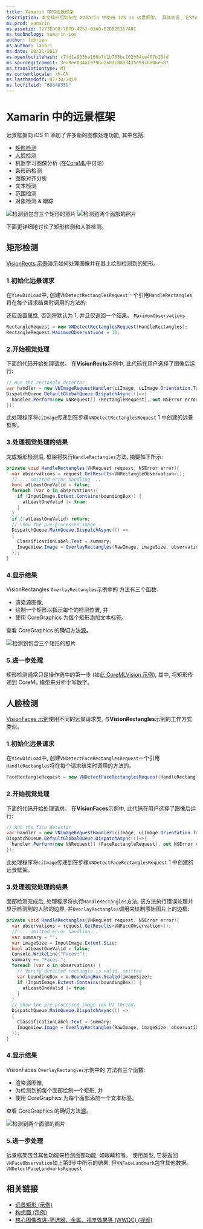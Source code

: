 ```yaml
---
title: Xamarin 中的远景框架
description: 本文档介绍如何在 Xamarin 中使用 iOS 11 远景框架。 具体而言, 它讨论了矩形检测和面部检测。
ms.prod: xamarin
ms.assetid: 7273ED68-7B7D-4252-B3A0-02DB2E357A8C
ms.technology: xamarin-ios
author: lobrien
ms.author: laobri
ms.date: 08/31/2017
ms.openlocfilehash: c7fd1a933ba166b7c1b708bc102b84ce407b18fd
ms.sourcegitcommit: 3ea9ee034af9790d2b0dc0893435e997bd06e587
ms.translationtype: MT
ms.contentlocale: zh-CN
ms.lasthandoff: 07/30/2019
ms.locfileid: "68648359"
---
```

# <a name="vision-framework-in-xamarinios"></a>Xamarin 中的远景框架

远景框架向 iOS 11 添加了许多新的图像处理功能, 其中包括:

- [矩形检测](#rectangles)
- [人脸检测](#faces)
- 机器学习图像分析 (在[CoreML](~/ios/platform/introduction-to-ios11/coreml.md)中讨论)
- 条形码检测
- 图像对齐分析
- 文本检测
- 范围检测
- 对象检测 & 跟踪

![检测到包含三个矩形的照片](vision-images/found-rectangles-tiny.png) ![检测到两个面部的照片](vision-images/xamarin-home-faces-tiny.png)

下面更详细地讨论了矩形检测和人脸检测。

<a name="rectangles" />

## <a name="rectangle-detection"></a>矩形检测

[VisionRects 示例](https://docs.microsoft.com/samples/xamarin/ios-samples/ios11-visionrectangles)演示如何处理图像并在其上绘制检测到的矩形。

### <a name="1-initialize-the-vision-request"></a>1.初始化远景请求

在`ViewDidLoad`中, 创建`VNDetectRectanglesRequest`一个引用`HandleRectangles`将在每个请求结束时调用的方法的:

还应设置属性, 否则将默认为 1, 并且仅返回一个结果。 `MaximumObservations`

```csharp
RectangleRequest = new VNDetectRectanglesRequest(HandleRectangles);
RectangleRequest.MaximumObservations = 10;
```

### <a name="2-start-the-vision-processing"></a>2.开始视觉处理

下面的代码开始处理请求。 在**VisionRects**示例中, 此代码在用户选择了图像后运行:

```csharp
// Run the rectangle detector
var handler = new VNImageRequestHandler(ciImage, uiImage.Orientation.ToCGImagePropertyOrientation(), new VNImageOptions());
DispatchQueue.DefaultGlobalQueue.DispatchAsync(()=>{
  handler.Perform(new VNRequest[] {RectangleRequest}, out NSError error);
});
```

此处理程序将`ciImage`传递到在步骤`VNDetectRectanglesRequest` 1 中创建的远景框架。

### <a name="3-handle-the-results-of-vision-processing"></a>3.处理视觉处理的结果

完成矩形检测后, 框架将执行`HandleRectangles`方法, 摘要如下所示:

```csharp
private void HandleRectangles(VNRequest request, NSError error){
  var observations = request.GetResults<VNRectangleObservation>();
  // ... omitted error handling ...
  bool atLeastOneValid = false;
  foreach (var o in observations){
    if (InputImage.Extent.Contains(boundingBox)) {
      atLeastOneValid |= true;
    }
  }
  if (!atLeastOneValid) return;
  // Show the pre-processed image
  DispatchQueue.MainQueue.DispatchAsync(() =>
  {
    ClassificationLabel.Text = summary;
    ImageView.Image = OverlayRectangles(RawImage, imageSize, observations);
  });
}
```

### <a name="4-display-the-results"></a>4.显示结果

VisionRectangles `OverlayRectangles`示例中的  方法有三个函数:

- 渲染源图像,
- 绘制一个矩形以指示每个的检测位置, 并
- 使用 CoreGraphics 为每个矩形添加文本标签。

查看 CoreGraphics 的确切方法[源](https://docs.microsoft.com/samples/xamarin/ios-samples/ios11-visionrectangles)。

![检测到包含三个矩形的照片](vision-images/found-rectangles-phone-sml.png)

### <a name="5-further-processing"></a>5.进一步处理

矩形检测通常只是操作链中的第一步 (如[此 CoreMLVision 示例](~/ios/platform/introduction-to-ios11/coreml.md#coremlvision)), 其中, 将矩形传递到 CoreML 模型来分析手写数字。


<a name="faces" />

## <a name="face-detection"></a>人脸检测

[VisionFaces 示例](https://docs.microsoft.com/samples/xamarin/ios-samples/ios11-visionfaces)使用不同的远景请求类, 与**VisionRectangles**示例的工作方式类似。

### <a name="1-initialize-the-vision-request"></a>1.初始化远景请求

在`ViewDidLoad`中, 创建`VNDetectFaceRectanglesRequest`一个引用`HandleRectangles`将在每个请求结束时调用的方法的。

```csharp
FaceRectangleRequest = new VNDetectFaceRectanglesRequest(HandleRectangles);
```

### <a name="2-start-the-vision-processing"></a>2.开始视觉处理

下面的代码开始处理请求。 在**VisionFaces**示例中, 此代码在用户选择了图像后运行:

```csharp
// Run the face detector
var handler = new VNImageRequestHandler(ciImage, uiImage.Orientation.ToCGImagePropertyOrientation(), new VNImageOptions());
DispatchQueue.DefaultGlobalQueue.DispatchAsync(()=>{
  handler.Perform(new VNRequest[] {FaceRectangleRequest}, out NSError error);
});
```

此处理程序将`ciImage`传递到在步骤`VNDetectFaceRectanglesRequest` 1 中创建的远景框架。

### <a name="3-handle-the-results-of-vision-processing"></a>3.处理视觉处理的结果

面部检测完成后, 处理程序将执行`HandleRectangles`方法, 该方法执行错误处理并显示检测到的人脸的边界, 并`OverlayRectangles`调用来绘制原始图片上的边框:

```csharp
private void HandleRectangles(VNRequest request, NSError error){
  var observations = request.GetResults<VNFaceObservation>();
  // ... omitted error handling...
  var summary = "";
  var imageSize = InputImage.Extent.Size;
  bool atLeastOneValid = false;
  Console.WriteLine("Faces:");
  summary += "Faces:";
  foreach (var o in observations) {
    // Verify detected rectangle is valid. omitted
    var boundingBox = o.BoundingBox.Scaled(imageSize);
    if (InputImage.Extent.Contains(boundingBox)) {
      atLeastOneValid |= true;
    }
  }
  // Show the pre-processed image (on UI thread)
  DispatchQueue.MainQueue.DispatchAsync(() =>
  {
    ClassificationLabel.Text = summary;
    ImageView.Image = OverlayRectangles(RawImage, imageSize, observations);
  });
}
```

### <a name="4-display-the-results"></a>4.显示结果

VisionFaces `OverlayRectangles`示例中的  方法有三个函数:

- 渲染源图像,
- 为检测到的每个面部绘制一个矩形, 并
- 使用 CoreGraphics 为每个面部添加一个文本标签。

查看 CoreGraphics 的确切方法[源](https://docs.microsoft.com/samples/xamarin/ios-samples/ios11-visionfaces)。

![检测到两个面部的照片](vision-images/found-faces-phone-sml.png)

### <a name="5-further-processing"></a>5.进一步处理

远景框架包含其他功能来检测面部功能, 如眼睛和嘴。 使用类型, 它将返回`VNFaceObservation`如上第3步中所示的结果, 但`VNFaceLandmark`包含其他数据。 `VNDetectFaceLandmarksRequest`


## <a name="related-links"></a>相关链接

- [远景矩形 (示例)](https://docs.microsoft.com/samples/xamarin/ios-samples/ios11-visionrectangles)
- [构想面 (示例)](https://docs.microsoft.com/samples/xamarin/ios-samples/ios11-visionfaces)
- [核心图像改进-筛选器、金属、视觉效果等 (WWDC) (视频)](https://developer.apple.com/videos/play/wwdc2017/510/)
